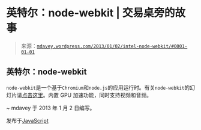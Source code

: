 <!--yml

分类：未分类

日期：2024-05-18 06:31:50

-->

# 英特尔：node-webkit | 交易桌旁的故事

> 来源：[`mdavey.wordpress.com/2013/01/02/intel-node-webkit/#0001-01-01`](https://mdavey.wordpress.com/2013/01/02/intel-node-webkit/#0001-01-01)

## 英特尔：node-webkit

`node-webkit`是一个基于`Chromium`和`node.js`的应用运行时。有关`node-webkit`的幻灯片请[点击这里](https://speakerdeck.com/zcbenz/node-webkit-app-runtime-based-on-chromium-and-node-dot-js)。内置 GPU 加速功能，同时支持视频和音频。

~ mdavey 于 2013 年 1 月 2 日编写。

发布于[JavaScript](https://mdavey.wordpress.com/category/languages/javascript/)
